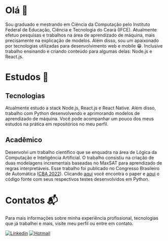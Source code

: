# Olá  :wave:
Sou graduado e mestrando em Ciência da Computação pelo Instituto Federal de Educação, Ciência e Tecnologia do Ceará (IFCE). Atualmente efetuo pesquisas e trabalhos na área de aprendizado de máquina, mais precisamente na explicação de modelos. Além disso, sou um apaixonado por tecnologias utilizadas para desenvolvimento web e mobile 😁. Inclusive trabalho ensinando e criando conteúdo para algumas delas: Node.js e React.js.

# Estudos :book:
## Tecnologias
Atualmente estudo a stack Node.js, React.js e React Native. Além disso, trabalho com Python desenvolvendo e aprimorando modelos de aprendizado de máquina. Você pode acompanhar um pouco dos meus estudos na prática em repositórios no meu perfil.

## Acadêmico
Desenvolvi um trabalho científico que se enquadra na área de Lógica da Computação e Inteligência Artificial. O trabalho consistiu na criação de duas modelagens incrementais baseadas no MaxSAT para aprendizado de regras interpretáveis. Esse trabalho foi publicado no Congresso Brasileiro de Automática ([CBA 2022](https://www.sba.org.br/cba2022/)). Clicando [aqui](https://www.sba.org.br/cba2022/wp-content/uploads/artigos_cba2022/paper_7856.pdf) você encontra o paper e [aqui](https://github.com/cacajr/Abordagens-Para-Aprendizado-de-Regras-de-Classificacao-Interpretavel) o código fonte com seus respectivos testes desenvolvidos em Python.

# Contatos :mailbox_with_mail:
Para mais informações sobre minha experiência profissional, tecnologias que já trabalhei e mais, visite meu perfil ou entre em contato.

[![Linkedin](https://img.shields.io/badge/-Carlos%20Júnior-0077b5?style=flat&logo=Linkedin&logoColor=white&link=https://https://www.linkedin.com/in/carlos-j%C3%BAnior-b6318a193/)](https://www.linkedin.com/in/carlos-j%C3%BAnior-b6318a193/) [![Hotmail](https://img.shields.io/badge/-realcarlos7@hotmail.com-0078d4?style=flat&logo=Microsoft%20Outlook&logoColor=white&link=mailto:realcarlos7@hotmail.com)](mailto:realcarlos7@hotmail.com)
